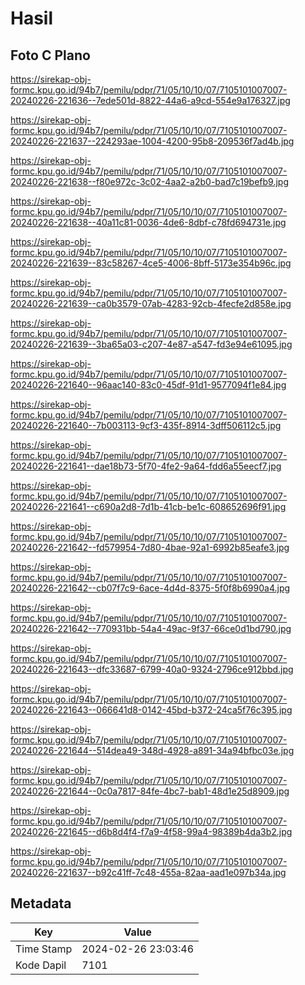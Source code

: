 # Hasil

## Foto C Plano

https://sirekap-obj-formc.kpu.go.id/94b7/pemilu/pdpr/71/05/10/10/07/7105101007007-20240226-221636--7ede501d-8822-44a6-a9cd-554e9a176327.jpg

https://sirekap-obj-formc.kpu.go.id/94b7/pemilu/pdpr/71/05/10/10/07/7105101007007-20240226-221637--224293ae-1004-4200-95b8-209536f7ad4b.jpg

https://sirekap-obj-formc.kpu.go.id/94b7/pemilu/pdpr/71/05/10/10/07/7105101007007-20240226-221638--f80e972c-3c02-4aa2-a2b0-bad7c19befb9.jpg

https://sirekap-obj-formc.kpu.go.id/94b7/pemilu/pdpr/71/05/10/10/07/7105101007007-20240226-221638--40a11c81-0036-4de6-8dbf-c78fd694731e.jpg

https://sirekap-obj-formc.kpu.go.id/94b7/pemilu/pdpr/71/05/10/10/07/7105101007007-20240226-221639--83c58267-4ce5-4006-8bff-5173e354b96c.jpg

https://sirekap-obj-formc.kpu.go.id/94b7/pemilu/pdpr/71/05/10/10/07/7105101007007-20240226-221639--ca0b3579-07ab-4283-92cb-4fecfe2d858e.jpg

https://sirekap-obj-formc.kpu.go.id/94b7/pemilu/pdpr/71/05/10/10/07/7105101007007-20240226-221639--3ba65a03-c207-4e87-a547-fd3e94e61095.jpg

https://sirekap-obj-formc.kpu.go.id/94b7/pemilu/pdpr/71/05/10/10/07/7105101007007-20240226-221640--96aac140-83c0-45df-91d1-9577094f1e84.jpg

https://sirekap-obj-formc.kpu.go.id/94b7/pemilu/pdpr/71/05/10/10/07/7105101007007-20240226-221640--7b003113-9cf3-435f-8914-3dff506112c5.jpg

https://sirekap-obj-formc.kpu.go.id/94b7/pemilu/pdpr/71/05/10/10/07/7105101007007-20240226-221641--dae18b73-5f70-4fe2-9a64-fdd6a55eecf7.jpg

https://sirekap-obj-formc.kpu.go.id/94b7/pemilu/pdpr/71/05/10/10/07/7105101007007-20240226-221641--c690a2d8-7d1b-41cb-be1c-608652696f91.jpg

https://sirekap-obj-formc.kpu.go.id/94b7/pemilu/pdpr/71/05/10/10/07/7105101007007-20240226-221642--fd579954-7d80-4bae-92a1-6992b85eafe3.jpg

https://sirekap-obj-formc.kpu.go.id/94b7/pemilu/pdpr/71/05/10/10/07/7105101007007-20240226-221642--cb07f7c9-6ace-4d4d-8375-5f0f8b6990a4.jpg

https://sirekap-obj-formc.kpu.go.id/94b7/pemilu/pdpr/71/05/10/10/07/7105101007007-20240226-221642--770931bb-54a4-49ac-9f37-66ce0d1bd790.jpg

https://sirekap-obj-formc.kpu.go.id/94b7/pemilu/pdpr/71/05/10/10/07/7105101007007-20240226-221643--dfc33687-6799-40a0-9324-2796ce912bbd.jpg

https://sirekap-obj-formc.kpu.go.id/94b7/pemilu/pdpr/71/05/10/10/07/7105101007007-20240226-221643--066641d8-0142-45bd-b372-24ca5f76c395.jpg

https://sirekap-obj-formc.kpu.go.id/94b7/pemilu/pdpr/71/05/10/10/07/7105101007007-20240226-221644--514dea49-348d-4928-a891-34a94bfbc03e.jpg

https://sirekap-obj-formc.kpu.go.id/94b7/pemilu/pdpr/71/05/10/10/07/7105101007007-20240226-221644--0c0a7817-84fe-4bc7-bab1-48d1e25d8909.jpg

https://sirekap-obj-formc.kpu.go.id/94b7/pemilu/pdpr/71/05/10/10/07/7105101007007-20240226-221645--d6b8d4f4-f7a9-4f58-99a4-98389b4da3b2.jpg

https://sirekap-obj-formc.kpu.go.id/94b7/pemilu/pdpr/71/05/10/10/07/7105101007007-20240226-221637--b92c41ff-7c48-455a-82aa-aad1e097b34a.jpg


## Metadata

| Key        | Value               |
| ---------- | ------------------- |
| Time Stamp | 2024-02-26 23:03:46 |
| Kode Dapil | 7101                |



